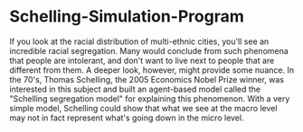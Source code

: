 # Schelling-Simulation-Program
If you look at the racial distribution of multi-ethnic cities, you'll see an incredible racial segregation. Many would conclude from such phenomena that people are intolerant, and don't want to live next to people that are different from them. A deeper look, however, might provide some nuance. In the 70's, Thomas Schelling, the 2005 Economics Nobel Prize winner, was interested in this subject and built an agent-based model called the "Schelling segregation model" for explaining this phenomenon. With a very simple model, Schelling could show that what we see at the macro level may not in fact represent what's going down in the micro level.
